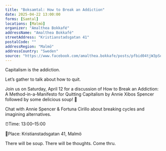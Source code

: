 ```yaml
---
title: "Boksamtal: How to Break an Addiction"
date: 2025-04-22 13:00:00
forms: [Samtal]
locations: [Malmö]
organizer: "Amalthea Bokkafé"
addressName: "Amalthea Bokkafé"
streetAddress: "Kristianstadsgatan 41"
postalCode: ""
addressRegion: "Malmö"
addressCountry: "Sweden"
source: "https://www.facebook.com/amalthea.bokkafe/posts/pfbid04tjW3pSqXK5NC7WiUcjNCetMT8usPNUApUsTB2v4xgHJaw6n4XvJ7H4FQbksWyfCl"
---
```

Capitalism is the addiction.

Let’s gather to talk about how to quit.

Join us on Saturday, April 12 for a discussion of How to Break an Addiction: A Method-in-a-Manifesto for Quitting Capitalism by Annie Xibos Spencer followed by some delicious soup! 🥣 

Chat with Annie Spencer & Fortuna Cirillo about breaking cycles and imagining alternatives.

⏰Time: 13:00–15:00

📍Place: Kristianstadsgatan 41, Malmö

There will be soup. There will be thoughts. Come thru.